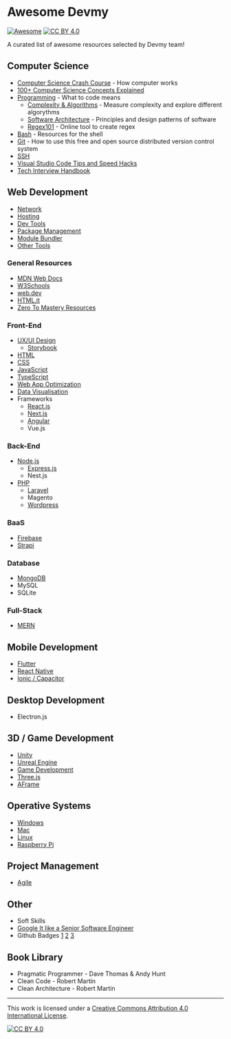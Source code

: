 # Awesome Devmy

[![Awesome](https://cdn.rawgit.com/sindresorhus/awesome/d7305f38d29fed78fa85652e3a63e154dd8e8829/media/badge.svg)](https://github.com/sindresorhus/awesome#readme) [![CC BY 4.0][cc-by-shield]][cc-by]

A curated list of awesome resources selected by Devmy team!

## Computer Science

- [Computer Science Crash Course](https://www.youtube.com/playlist?list=PL8dPuuaLjXtNlUrzyH5r6jN9ulIgZBpdo) - How computer works
- [100+ Computer Science Concepts Explained](https://youtu.be/-uleG_Vecis)
- [Programming](https://www.youtube.com/playlist?list=PLXtTjtWmQhg0N08o_oSaAantmQAu-1Xad) - What to code means
  - [Complexity & Algorithms](./computer-science/complexity-algo.md) - Measure complexity and explore different algorythms
  - [Software Architecture](./computer-science/software-architecture.md) - Principles and design patterns of software
  - [Regex101](https://regex101.com/) - Online tool to create regex
- [Bash](./computer-science/bash.md) - Resources for the shell
- [Git](./computer-science/git.md) - How to use this free and open source distributed version control system
- [SSH](./computer-science/ssh.md)
- [Visual Studio Code Tips and Speed Hacks](https://www.youtube.com/watch?v=ifTF3ags0XI)
- [Tech Interview Handbook](https://www.techinterviewhandbook.org/)

## Web Development

- [Network](./web-dev/network.md)
- [Hosting](./web-dev/hosting.md)
- [Dev Tools](./web-dev/dev-tools.md)
- [Package Management](./web-dev/package-management.md)
- [Module Bundler](./web-dev/module-bundler.md)
- [Other Tools](./web-dev/others.md)

### General Resources

- [MDN Web Docs](https://developer.mozilla.org/en-US/)
- [W3Schools](https://www.w3schools.com/default.asp)
- [web.dev](https://web.dev/)
- [HTML.it](https://www.html.it/)
- [Zero To Mastery Resources](https://zerotomastery.io/resources/)

### Front-End

- [UX/UI Design](./web-dev/frontend/design.md)
  - [Storybook](./web-dev/frontend/storybook.md)
- [HTML](./web-dev/frontend/html.md)
- [CSS](./web-dev/frontend/css.md)
- [JavaScript](./web-dev/frontend/javascript.md)
- [TypeScript](./web-dev/frontend/typescript.md)
- [Web App Optimization](./web-dev/frontend/web-app-optimization.md)
- [Data Visualisation](./web-dev/frontend/data-visualisation.md)
- Frameworks
  - [React.js](./web-dev/frontend/react.md)
  - [Next.js](./web-dev/frontend/nextjs.md)
  - [Angular](./web-dev/frontend/angular.md)
  - Vue.js

### Back-End

- [Node.js](./web-dev/backend/nodejs.md)
  - [Express.js](./web-dev/backend/expressjs.md)
  - Nest.js
- [PHP](./web-dev/backend/php.md)
  - [Laravel](https://www.youtube.com/watch?v=MYyJ4PuL4pY)
  - Magento
  - [Wordpress](./web-dev/backend/wordpress.md)

### BaaS

- [Firebase](./web-dev/baas/firebase.md)
- [Strapi](./web-dev/baas/strapi.md)

### Database

- [MongoDB](./web-dev/databases/mongodb.md)
- MySQL
- SQLite

### Full-Stack

- [MERN](./web-dev/fullstack/mern.md)

## Mobile Development

- [Flutter](./mobile/flutter.md)
- [React Native](./mobile/react-native.md)
- [Ionic / Capacitor](./mobile/ionic.md)

## Desktop Development

- Electron.js

## 3D / Game Development

- [Unity](./3D/unity.md)
- [Unreal Engine](./3D/unreal-engine.md)
- [Game Development](./3D/game-dev.md)
- [Three.js](./3D/threejs.md)
- [AFrame](./3D/aframe.md)

## Operative Systems

- [Windows](./os/windows.md)
- [Mac](./os/mac.md)
- [Linux](./os/linux.md)
- [Raspberry Pi](./os/raspberry.md)

## Project Management

- [Agile](./project-management/agile.md)

## Other

- Soft Skills
- [Google It like a Senior Software Engineer](https://www.youtube.com/watch?v=cEBkvm0-rg0)
- Github Badges [1](https://github.com/Ileriayo/markdown-badges) [2](https://dev.to/envoy_/150-badges-for-github-pnk) [3](https://github.com/alexandresanlim/Badges4-README.md-Profile)

## Book Library

- Pragmatic Programmer - Dave Thomas & Andy Hunt
- Clean Code - Robert Martin
- Clean Architecture - Robert Martin

---

This work is licensed under a [Creative Commons Attribution 4.0 International License][cc-by].

[![CC BY 4.0][cc-by-image]][cc-by]

[cc-by]: http://creativecommons.org/licenses/by/4.0/
[cc-by-image]: https://i.creativecommons.org/l/by/4.0/88x31.png
[cc-by-shield]: https://img.shields.io/badge/License-CC%20BY%204.0-lightgrey.svg
